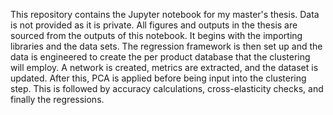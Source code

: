 This repository contains the Jupyter notebook for my master's thesis. Data is not provided as it is private. All figures and outputs in the thesis are sourced from the outputs of this notebook. It begins with the importing libraries and the data sets. The regression framework is then set up and the data is engineered to create the per product database that the clustering will employ. A network is created, metrics are extracted, and the dataset is updated. After this, PCA is applied before being input into the clustering step. This is followed by accuracy calculations, cross-elasticity checks, and finally the regressions.
